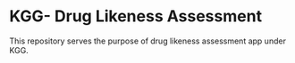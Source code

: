 # KGG- Drug Likeness Assessment
This repository serves the purpose of drug likeness assessment app under KGG.
